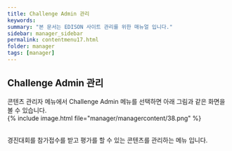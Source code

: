 ```yaml
---
title: Challenge Admin 관리
keywords:
summary: "본 문서는 EDISON 사이트 관리를 위한 매뉴얼 입니다."
sidebar: manager_sidebar
permalink: contentmenu17.html
folder: manager
tags: [manager]
---
```


## Challenge Admin 관리
콘텐츠 관리자 메뉴에서 Challenge Admin 메뉴를 선택하면 아래 그림과 같은 화면을 볼 수 있습니다.<br>
{% include image.html file="manager/managercontent/38.png" %}<br>
<br>

경진대회를 참가접수를 받고 평가를 할 수 있는 콘텐츠를 관리하는 메뉴 입니다. <br>
